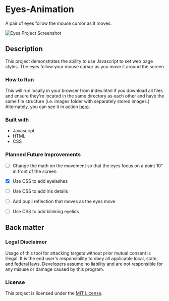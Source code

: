 # Eyes-Animation
A pair of eyes follow the mouse cursor as it moves.
  
![Eyes Project Screenshot](https://github.com/jayeclark/eyes/blob/main/eyes-animation.png?raw=true)

## Description
This project demonstrates the ability to use Javascript to set web page styles. The eyes follow your mouse cursor as you move it around the screen

### How to Run
This will run locally in your browser from index.html if you download all files and ensure they're located in the same directory as each other and have the same file structure (i.e. images folder with separately stored images.) Alternately, you can see it in action <a href="https://jayeclark.github.io/eyes-animation/index.html" target="_blank">here</a>.

### Built with
- Javascript
- HTML
- CSS

### Planned Future Improvements
- [ ] Change the math on the movement so that the eyes focus on a point 10" in front of the screen
- [X] Use CSS to add eyelashes
- [ ] Use CSS to add iris details
- [ ] Add pupil reflection that moves as the eyes move
- [ ] Use CSS to add blinking eyelids


## Back matter

### Legal Disclaimer
Usage of this tool for attacking targets without prior mutual consent is illegal. It is the end user's responsibility to obey all applicable local, state, and federal laws. Developers assume no liability and are not responsible for any misuse or damage caused by this program.


### License
This project is licensed under the [MIT License](LICENSE).
